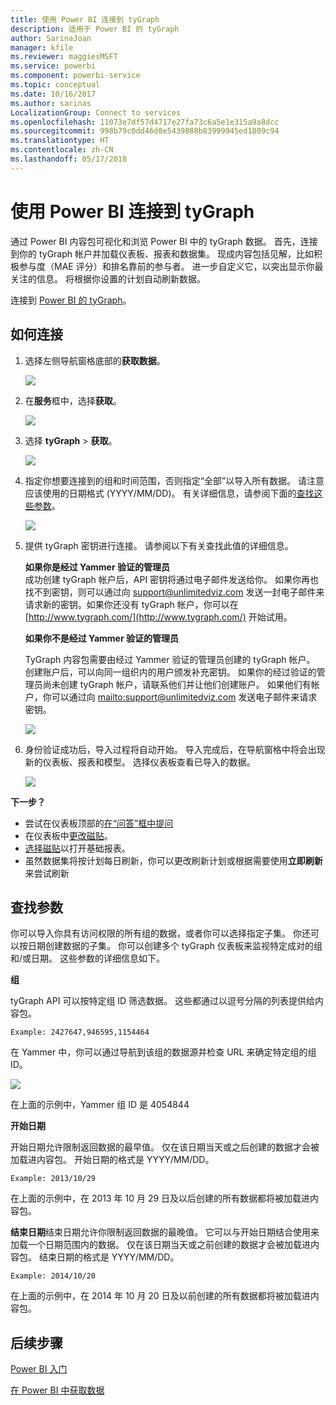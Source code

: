 ```yaml
---
title: 使用 Power BI 连接到 tyGraph
description: 适用于 Power BI 的 tyGraph
author: SarinaJoan
manager: kfile
ms.reviewer: maggiesMSFT
ms.service: powerbi
ms.component: powerbi-service
ms.topic: conceptual
ms.date: 10/16/2017
ms.author: sarinas
LocalizationGroup: Connect to services
ms.openlocfilehash: 11073e7df57d4717e27fa73c6a5e1e315a9a8dcc
ms.sourcegitcommit: 998b79c0dd46d0e5439888b83999945ed1809c94
ms.translationtype: HT
ms.contentlocale: zh-CN
ms.lasthandoff: 05/17/2018
---
```

# <a name="connect-to-tygraph--with-power-bi"></a>使用 Power BI 连接到 tyGraph
通过 Power BI 内容包可视化和浏览 Power BI 中的 tyGraph 数据。 首先，连接到你的 tyGraph 帐户并加载仪表板、报表和数据集。 现成内容包括见解，比如积极参与度（MAE 评分）和排名靠前的参与者。 进一步自定义它，以突出显示你最关注的信息。  将根据你设置的计划自动刷新数据。

连接到 [Power BI 的 tyGraph](https://app.powerbi.com/getdata/services/tygraph)。

## <a name="how-to-connect"></a>如何连接
1. 选择左侧导航窗格底部的**获取数据**。
   
   ![](media/service-connect-to-tygraph/getdata.png)
2. 在**服务**框中，选择**获取**。
   
   ![](media/service-connect-to-tygraph/services.png)
3. 选择 **tyGraph** \> **获取**。
   
   ![](media/service-connect-to-tygraph/tygraph.png)
4. 指定你想要连接到的组和时间范围，否则指定“全部”以导入所有数据。 请注意应该使用的日期格式 (YYYY/MM/DD)。 有关详细信息，请参阅下面的[查找这些参数](#FindingParams)。
   
   ![](media/service-connect-to-tygraph/parameters.png)
5. 提供 tyGraph 密钥进行连接。 请参阅以下有关查找此值的详细信息。
   
    **如果你是经过 Yammer 验证的管理员**  
    成功创建 tyGraph 帐户后，API 密钥将通过电子邮件发送给你。 如果你再也找不到密钥，则可以通过向 support@unlimitedviz.com 发送一封电子邮件来请求新的密钥。如果你还没有 tyGraph 帐户，你可以在 [http://www.tygraph.com/](http://www.tygraph.com/) 开始试用。 
   
    **如果你不是经过 Yammer 验证的管理员**
   
    TyGraph 内容包需要由经过 Yammer 验证的管理员创建的 tyGraph 帐户。 创建账户后，可以向同一组织内的用户颁发补充密钥。 如果你的经过验证的管理员尚未创建 tyGraph 帐户，请联系他们并让他们创建账户。 如果他们有帐户，你可以通过向 <mailto:support@unlimitedviz.com> 发送电子邮件来请求密钥。
   
    ![](media/service-connect-to-tygraph/creds.png)
6. 身份验证成功后，导入过程将自动开始。 导入完成后，在导航窗格中将会出现新的仪表板、报表和模型。 选择仪表板查看已导入的数据。
   
    ![](media/service-connect-to-tygraph/dashboard.png)

**下一步？**

* 尝试在仪表板顶部的[在“问答”框中提问](power-bi-q-and-a.md)
* 在仪表板中[更改磁贴](service-dashboard-edit-tile.md)。
* [选择磁贴](service-dashboard-tiles.md)以打开基础报表。
* 虽然数据集将按计划每日刷新，你可以更改刷新计划或根据需要使用**立即刷新**来尝试刷新

<a name="FindingParams"></a>

## <a name="finding-parameters"></a>查找参数
你可以导入你具有访问权限的所有组的数据，或者你可以选择指定子集。 你还可以按日期创建数据的子集。 你可以创建多个 tyGraph 仪表板来监视特定成对的组和/或日期。 这些参数的详细信息如下。

**组**

tyGraph API 可以按特定组 ID 筛选数据。 这些都通过以逗号分隔的列表提供给内容包。 

    Example: 2427647,946595,1154464


在 Yammer 中，你可以通过导航到该组的数据源并检查 URL 来确定特定组的组 ID。

![](media/service-connect-to-tygraph/yammer.png)

在上面的示例中，Yammer 组 ID 是 4054844

**开始日期**

开始日期允许限制返回数据的最早值。 仅在该日期当天或之后创建的数据才会被加载进内容包。 开始日期的格式是 YYYY/MM/DD。 

    Example: 2013/10/29

在上面的示例中，在 2013 年 10 月 29 日及以后创建的所有数据都将被加载进内容包。 

**结束日期**结束日期允许你限制返回数据的最晚值。 它可以与开始日期结合使用来加载一个日期范围内的数据。 仅在该日期当天或之前创建的数据才会被加载进内容包。 结束日期的格式是 YYYY/MM/DD。 

    Example: 2014/10/20

在上面的示例中，在 2014 年 10 月 20 日及以前创建的所有数据都将被加载进内容包。 

## <a name="next-steps"></a>后续步骤
[Power BI 入门](service-get-started.md)

[在 Power BI 中获取数据](service-get-data.md)

